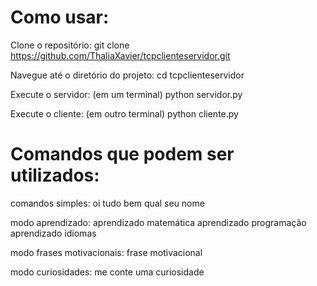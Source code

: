 # Como usar:
Clone o repositório:
git clone https://github.com/ThaliaXavier/tcpclienteservidor.git

Navegue até o diretório do projeto:
cd tcpclienteservidor

Execute o servidor: (em um terminal)
python servidor.py

Execute o cliente: (em outro terminal)
python cliente.py


# Comandos que podem ser utilizados:
comandos simples:
oi
tudo bem
qual seu nome

modo aprendizado:
aprendizado matemática
aprendizado programação
aprendizado idiomas

modo frases motivacionais:
frase motivacional

modo curiosidades:
me conte uma curiosidade
